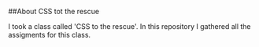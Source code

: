 ##About CSS tot the rescue

I took a class called 'CSS to the rescue'. In this repository I gathered all the assigments for this class.